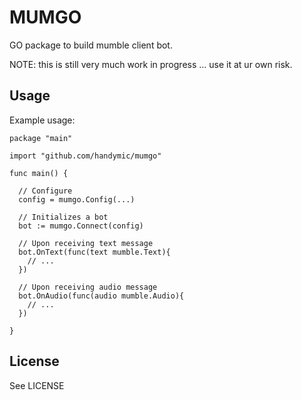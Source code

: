# MUMGO

GO package to build mumble client bot.

NOTE: this is still very much work in progress ... use it at ur own risk.


## Usage

Example usage:

    package "main"

    import "github.com/handymic/mumgo"

    func main() {

      // Configure
      config = mumgo.Config(...)

      // Initializes a bot
      bot := mumgo.Connect(config)

      // Upon receiving text message
      bot.OnText(func(text mumble.Text){
        // ...
      })

      // Upon receiving audio message
      bot.OnAudio(func(audio mumble.Audio){
        // ...
      })

    }


## License

See LICENSE

